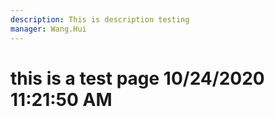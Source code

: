 ```yaml
---
description: This is description testing
manager: Wang.Hui
---
```

# this is a test page 10/24/2020 11:21:50 AM